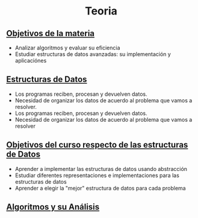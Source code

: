 <h1 align="center">Teoria</h1>

## [Objetivos de la materia]()

- Analizar algoritmos y evaluar su eficiencia
- Estudiar estructuras de datos avanzadas: su implementación y aplicaciónes

## [Estructuras de Datos]()

- Los programas reciben, procesan y devuelven datos.
- Necesidad de organizar los datos de acuerdo al problema que vamos a resolver.
- Los programas reciben, procesan y devuelven datos.
- Necesidad de organizar los datos de acuerdo al problema que vamos a resolver

## [Objetivos del curso respecto de las estructuras de Datos]()

- Aprender a implementar las estructuras de datos usando abstracción
- Estudiar diferentes representaciones e implementaciones para las estructuras de datos
- Aprender a elegir la "mejor" estructura de datos para cada problema

## [Algoritmos y su Análisis]()

